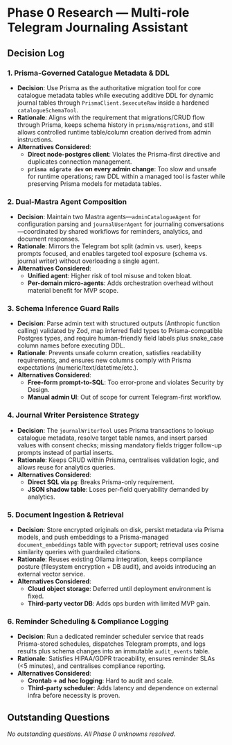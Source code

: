# Phase 0 Research — Multi-role Telegram Journaling Assistant

## Decision Log

### 1. Prisma-Governed Catalogue Metadata & DDL

- **Decision**: Use Prisma as the authoritative migration tool for core catalogue metadata tables while executing additive DDL for dynamic journal tables through `PrismaClient.$executeRaw` inside a hardened `catalogueSchemaTool`.
- **Rationale**: Aligns with the requirement that migrations/CRUD flow through Prisma, keeps schema history in `prisma/migrations`, and still allows controlled runtime table/column creation derived from admin instructions.
- **Alternatives Considered**:
  - **Direct node-postgres client**: Violates the Prisma-first directive and duplicates connection management.
  - **`prisma migrate dev` on every admin change**: Too slow and unsafe for runtime operations; raw DDL within a managed tool is faster while preserving Prisma models for metadata tables.

### 2. Dual-Mastra Agent Composition

- **Decision**: Maintain two Mastra agents—`adminCatalogueAgent` for configuration parsing and `journalUserAgent` for journaling conversations—coordinated by shared workflows for reminders, analytics, and document responses.
- **Rationale**: Mirrors the Telegram bot split (admin vs. user), keeps prompts focused, and enables targeted tool exposure (schema vs. journal writer) without overloading a single agent.
- **Alternatives Considered**:
  - **Unified agent**: Higher risk of tool misuse and token bloat.
  - **Per-domain micro-agents**: Adds orchestration overhead without material benefit for MVP scope.

### 3. Schema Inference Guard Rails

- **Decision**: Parse admin text with structured outputs (Anthropic function calling) validated by Zod, map inferred field types to Prisma-compatible Postgres types, and require human-friendly field labels plus snake_case column names before executing DDL.
- **Rationale**: Prevents unsafe column creation, satisfies readability requirements, and ensures new columns comply with Prisma expectations (numeric/text/datetime/etc.).
- **Alternatives Considered**:
  - **Free-form prompt-to-SQL**: Too error-prone and violates Security by Design.
  - **Manual admin UI**: Out of scope for current Telegram-first workflow.

### 4. Journal Writer Persistence Strategy

- **Decision**: The `journalWriterTool` uses Prisma transactions to lookup catalogue metadata, resolve target table names, and insert parsed values with consent checks; missing mandatory fields trigger follow-up prompts instead of partial inserts.
- **Rationale**: Keeps CRUD within Prisma, centralises validation logic, and allows reuse for analytics queries.
- **Alternatives Considered**:
  - **Direct SQL via `pg`**: Breaks Prisma-only requirement.
  - **JSON shadow table**: Loses per-field queryability demanded by analytics.

### 5. Document Ingestion & Retrieval

- **Decision**: Store encrypted originals on disk, persist metadata via Prisma models, and push embeddings to a Prisma-managed `document_embeddings` table with `pgvector` support; retrieval uses cosine similarity queries with guardrailed citations.
- **Rationale**: Reuses existing Ollama integration, keeps compliance posture (filesystem encryption + DB audit), and avoids introducing an external vector service.
- **Alternatives Considered**:
  - **Cloud object storage**: Deferred until deployment environment is fixed.
  - **Third-party vector DB**: Adds ops burden with limited MVP gain.

### 6. Reminder Scheduling & Compliance Logging

- **Decision**: Run a dedicated reminder scheduler service that reads Prisma-stored schedules, dispatches Telegram prompts, and logs results plus schema changes into an immutable `audit_events` table.
- **Rationale**: Satisfies HIPAA/GDPR traceability, ensures reminder SLAs (<5 minutes), and centralises compliance reporting.
- **Alternatives Considered**:
  - **Crontab + ad hoc logging**: Hard to audit and scale.
  - **Third-party scheduler**: Adds latency and dependence on external infra before necessity is proven.

## Outstanding Questions

_No outstanding questions. All Phase 0 unknowns resolved._
